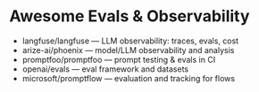 # Awesome Evals & Observability
- langfuse/langfuse — LLM observability: traces, evals, cost
- arize-ai/phoenix — model/LLM observability and analysis
- promptfoo/promptfoo — prompt testing & evals in CI
- openai/evals — eval framework and datasets
- microsoft/promptflow — evaluation and tracking for flows
